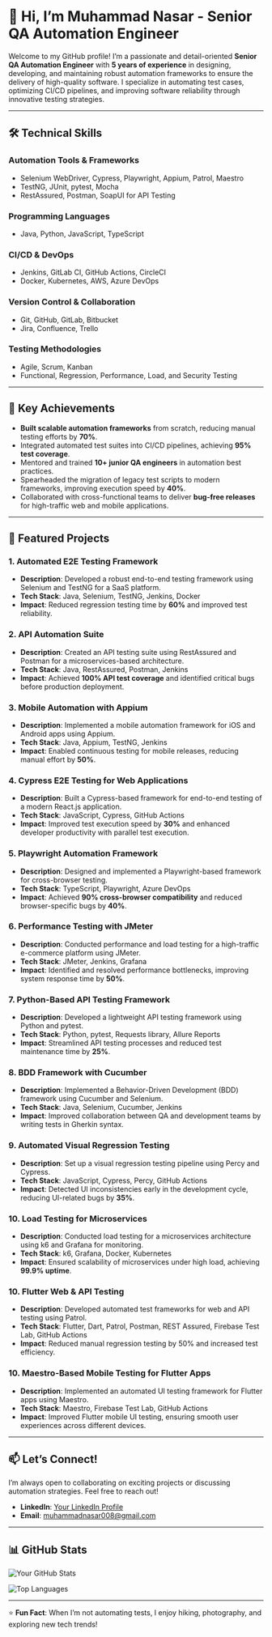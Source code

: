 # 👋 Hi, I’m Muhammad Nasar - Senior QA Automation Engineer

Welcome to my GitHub profile! I’m a passionate and detail-oriented **Senior QA Automation Engineer** with **5 years of experience** in designing, developing, and maintaining robust automation frameworks to ensure the delivery of high-quality software. I specialize in automating test cases, optimizing CI/CD pipelines, and improving software reliability through innovative testing strategies.

---

## 🛠️ Technical Skills

### **Automation Tools & Frameworks**
- Selenium WebDriver, Cypress, Playwright, Appium, Patrol, Maestro
- TestNG, JUnit, pytest, Mocha
- RestAssured, Postman, SoapUI for API Testing

### **Programming Languages**
- Java, Python, JavaScript, TypeScript

### **CI/CD & DevOps**
- Jenkins, GitLab CI, GitHub Actions, CircleCI
- Docker, Kubernetes, AWS, Azure DevOps

### **Version Control & Collaboration**
- Git, GitHub, GitLab, Bitbucket
- Jira, Confluence, Trello

### **Testing Methodologies**
- Agile, Scrum, Kanban
- Functional, Regression, Performance, Load, and Security Testing

---

## 🚀 Key Achievements

- **Built scalable automation frameworks** from scratch, reducing manual testing efforts by **70%**.
- Integrated automated test suites into CI/CD pipelines, achieving **95% test coverage**.
- Mentored and trained **10+ junior QA engineers** in automation best practices.
- Spearheaded the migration of legacy test scripts to modern frameworks, improving execution speed by **40%**.
- Collaborated with cross-functional teams to deliver **bug-free releases** for high-traffic web and mobile applications.

---

## 🌟 Featured Projects

### 1. **Automated E2E Testing Framework**
   - **Description**: Developed a robust end-to-end testing framework using Selenium and TestNG for a SaaS platform.
   - **Tech Stack**: Java, Selenium, TestNG, Jenkins, Docker
   - **Impact**: Reduced regression testing time by **60%** and improved test reliability.

### 2. **API Automation Suite**
   - **Description**: Created an API testing suite using RestAssured and Postman for a microservices-based architecture.
   - **Tech Stack**: Java, RestAssured, Postman, Jenkins
   - **Impact**: Achieved **100% API test coverage** and identified critical bugs before production deployment.

### 3. **Mobile Automation with Appium**
   - **Description**: Implemented a mobile automation framework for iOS and Android apps using Appium.
   - **Tech Stack**: Java, Appium, TestNG, Jenkins
   - **Impact**: Enabled continuous testing for mobile releases, reducing manual effort by **50%**.

### 4. **Cypress E2E Testing for Web Applications**
   - **Description**: Built a Cypress-based framework for end-to-end testing of a modern React.js application.
   - **Tech Stack**: JavaScript, Cypress, GitHub Actions
   - **Impact**: Improved test execution speed by **30%** and enhanced developer productivity with parallel test execution.

### 5. **Playwright Automation Framework**
   - **Description**: Designed and implemented a Playwright-based framework for cross-browser testing.
   - **Tech Stack**: TypeScript, Playwright, Azure DevOps
   - **Impact**: Achieved **90% cross-browser compatibility** and reduced browser-specific bugs by **40%**.

### 6. **Performance Testing with JMeter**
   - **Description**: Conducted performance and load testing for a high-traffic e-commerce platform using JMeter.
   - **Tech Stack**: JMeter, Jenkins, Grafana
   - **Impact**: Identified and resolved performance bottlenecks, improving system response time by **50%**.

### 7. **Python-Based API Testing Framework**
   - **Description**: Developed a lightweight API testing framework using Python and pytest.
   - **Tech Stack**: Python, pytest, Requests library, Allure Reports
   - **Impact**: Streamlined API testing processes and reduced test maintenance time by **25%**.

### 8. **BDD Framework with Cucumber**
   - **Description**: Implemented a Behavior-Driven Development (BDD) framework using Cucumber and Selenium.
   - **Tech Stack**: Java, Selenium, Cucumber, Jenkins
   - **Impact**: Improved collaboration between QA and development teams by writing tests in Gherkin syntax.

### 9. **Automated Visual Regression Testing**
   - **Description**: Set up a visual regression testing pipeline using Percy and Cypress.
   - **Tech Stack**: JavaScript, Cypress, Percy, GitHub Actions
   - **Impact**: Detected UI inconsistencies early in the development cycle, reducing UI-related bugs by **35%**.

### 10. **Load Testing for Microservices**
   - **Description**: Conducted load testing for a microservices architecture using k6 and Grafana for monitoring.
   - **Tech Stack**: k6, Grafana, Docker, Kubernetes
   - **Impact**: Ensured scalability of microservices under high load, achieving **99.9% uptime**.

### 10. **Flutter Web & API Testing**
   - **Description**: Developed automated test frameworks for web and API testing using Patrol.
   - **Tech Stack**: Flutter, Dart, Patrol, Postman, REST Assured, Firebase Test Lab, GitHub Actions
   - **Impact**: Reduced manual regression testing by 50% and increased test efficiency.

### 10. **Maestro-Based Mobile Testing for Flutter Apps**
   - **Description**: Implemented an automated UI testing framework for Flutter apps using Maestro.
   - **Tech Stack**:  Maestro, Firebase Test Lab, GitHub Actions
   - **Impact**:  Improved Flutter mobile UI testing, ensuring smooth user experiences across different devices.
---

## 📫 Let’s Connect!
I’m always open to collaborating on exciting projects or discussing automation strategies. Feel free to reach out!

- **LinkedIn**: [Your LinkedIn Profile]( https://www.linkedin.com/in/muhammad-nasar-563a3a196/)
- **Email**: muhammadnasar008@gmail.com

---

## 📊 GitHub Stats

![Your GitHub Stats](https://github-readme-stats.vercel.app/api?username=MuhammadNasar008&show_icons=true&theme=radical)

![Top Languages](https://github-readme-stats.vercel.app/api/top-langs/?username=MuhammadNasar008&layout=compact&theme=radical)

---

⭐️ **Fun Fact**: When I’m not automating tests, I enjoy hiking, photography, and exploring new tech trends!
